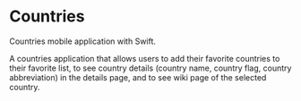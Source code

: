 # Countries
Countries mobile application with Swift.

A countries application that allows users to add their favorite countries
to their favorite list, to see country details (country name, country flag,
country abbreviation) in the details page, and to see wiki page of the selected country.
